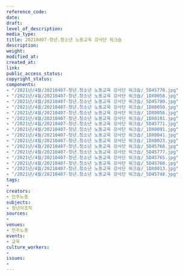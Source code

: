 ```yaml
---
reference_code: 
date: 
draft: 
level_of_description: 
media_type: 
title: 20210407-청년.청소년 노동교육 강사단 워크숍
description: 
weight: 
modified_at: 
created_at: 
link: 
public_access_status: 
copyright_status: 
components:
- "/2021년/4월/20210407-청년.청소년 노동교육 강사단 워크숍/_5D45770.jpg"
- "/2021년/4월/20210407-청년.청소년 노동교육 강사단 워크숍/_1DX0058.jpg"
- "/2021년/4월/20210407-청년.청소년 노동교육 강사단 워크숍/_5D45780.jpg"
- "/2021년/4월/20210407-청년.청소년 노동교육 강사단 워크숍/_1DX0050.jpg"
- "/2021년/4월/20210407-청년.청소년 노동교육 강사단 워크숍/_1DX0056.jpg"
- "/2021년/4월/20210407-청년.청소년 노동교육 강사단 워크숍/_1DX0101.jpg"
- "/2021년/4월/20210407-청년.청소년 노동교육 강사단 워크숍/_5D45771.jpg"
- "/2021년/4월/20210407-청년.청소년 노동교육 강사단 워크숍/_1DX0091.jpg"
- "/2021년/4월/20210407-청년.청소년 노동교육 강사단 워크숍/_1DX0041.jpg"
- "/2021년/4월/20210407-청년.청소년 노동교육 강사단 워크숍/_1DX0023.jpg"
- "/2021년/4월/20210407-청년.청소년 노동교육 강사단 워크숍/_5D45768.jpg"
- "/2021년/4월/20210407-청년.청소년 노동교육 강사단 워크숍/_5D45777.jpg"
- "/2021년/4월/20210407-청년.청소년 노동교육 강사단 워크숍/_5D45765.jpg"
- "/2021년/4월/20210407-청년.청소년 노동교육 강사단 워크숍/_5D45760.jpg"
- "/2021년/4월/20210407-청년.청소년 노동교육 강사단 워크숍/_1DX0013.jpg"
- "/2021년/4월/20210407-청년.청소년 노동교육 강사단 워크숍/_5D45748.jpg"
tags:
- 
creators:
- 민주노총
subjects:
- 청년미조직
sources:
- 
venues:
- 민주노총
events:
- 교육
culture_workers:
- 
issues:
- 
---
```

